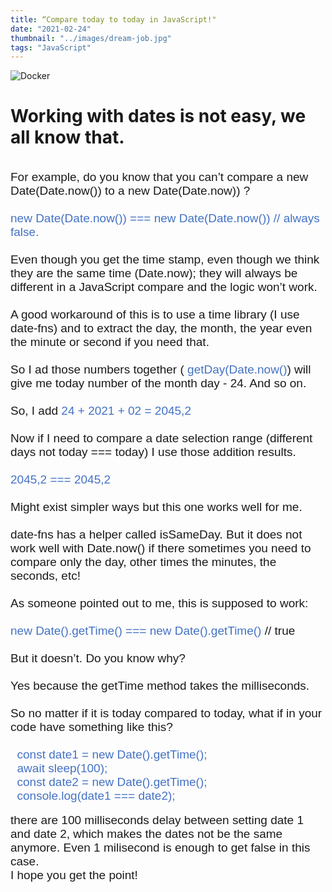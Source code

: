```yaml
---
title: “Compare today to today in JavaScript!"
date: "2021-02-24"
thumbnail: "../images/dream-job.jpg"
tags: "JavaScript"
---
```


![Docker](../images/2021/code8.jpg)
<br>

# Working with dates is not easy, we all know that.

<br>

<p style='margin:0in;font-size:15px;font-family:"Calibri",sans-serif;'><span style="font-size:19px;">For example, do you know that you can&rsquo;t compare a new Date(Date.now()) to a new Date(Date.now)) ?</span></p><p style='margin:0in;font-size:15px;font-family:"Calibri",sans-serif;'><span style="font-size:19px;">&nbsp;</span></p>
<p style='margin:0in;font-size:15px;font-family:"Calibri",sans-serif;'><span style="font-size:19px;color:#4472C4;">new Date(Date.now()) === new Date(Date.now()) // always false.</span></p>
<p style='margin:0in;font-size:15px;font-family:"Calibri",sans-serif;'><span style="font-size:19px;">&nbsp;</span></p>
<p style='margin:0in;font-size:15px;font-family:"Calibri",sans-serif;'><span style="font-size:19px;">Even though you get the time stamp, even though we think they are the same time (Date.now); they will always be different in a JavaScript compare and the logic won&rsquo;t work.</span></p>
<p style='margin:0in;font-size:15px;font-family:"Calibri",sans-serif;'><span style="font-size:19px;">&nbsp;</span></p>
<p style='margin:0in;font-size:15px;font-family:"Calibri",sans-serif;'><span style="font-size:19px;">A good workaround of this is to use a time library (I use date-fns) and to extract the day, the month, the year even the minute or second if you need that.</span></p>
<p style='margin:0in;font-size:15px;font-family:"Calibri",sans-serif;'><span style="font-size:19px;">&nbsp;</span></p>
<p style='margin:0in;font-size:15px;font-family:"Calibri",sans-serif;'><span style="font-size:19px;">So I ad those numbers together ( <span style="color:#4472C4;">getDay(Date.now()</span>) will give me today number of the month day - 24. And so on.</span></p>
<p style='margin:0in;font-size:15px;font-family:"Calibri",sans-serif;'><span style="font-size:19px;">&nbsp;</span></p>
<p style='margin:0in;font-size:15px;font-family:"Calibri",sans-serif;'><span style="font-size:19px;">So, I add <span style="color:#4472C4;">24 + 2021 + 02 = 2045,2</span></span></p>
<p style='margin:0in;font-size:15px;font-family:"Calibri",sans-serif;'><span style="font-size:19px;">&nbsp;</span></p>
<p style='margin:0in;font-size:15px;font-family:"Calibri",sans-serif;'><span style="font-size:19px;">Now if I need to compare a date selection range (different days not today === today) I use those addition results.</span></p>
<p style='margin:0in;font-size:15px;font-family:"Calibri",sans-serif;'><span style="font-size:19px;">&nbsp;</span></p>
<p style='margin:0in;font-size:15px;font-family:"Calibri",sans-serif;'><span style="font-size:19px;color:#4472C4;">2045,2 === 2045,2</span></p>
<p style='margin:0in;font-size:15px;font-family:"Calibri",sans-serif;'><span style="font-size:19px;">&nbsp;</span></p>
<p style='margin:0in;font-size:15px;font-family:"Calibri",sans-serif;'><span style="font-size:19px;">Might exist simpler ways but this one works well for me.</span></p>
<p style='margin:0in;font-size:15px;font-family:"Calibri",sans-serif;'><span style="font-size:19px;">&nbsp;</span></p>
<p style='margin:0in;font-size:15px;font-family:"Calibri",sans-serif;'><span style="font-size:19px;">date-fns has a helper called isSameDay. But it does not work well with Date.now() if there sometimes you need to compare only the day, other times the minutes, the seconds, etc!</span></p>
<p style='margin:0in;font-size:15px;font-family:"Calibri",sans-serif;'><span style="font-size:19px;">&nbsp;</span></p>
<p style='margin:0in;font-size:15px;font-family:"Calibri",sans-serif;'><span style="font-size:19px;">As someone pointed out to me, this is supposed to work:</span></p>
<p style='margin:0in;font-size:15px;font-family:"Calibri",sans-serif;'><span style="font-size:19px;">&nbsp;</span></p>
<p style='margin:0in;font-size:15px;font-family:"Calibri",sans-serif;'><span style="font-size:19px;color:#4472C4;">new Date().getTime() === new Date().getTime()&nbsp;</span><span style="font-size:19px;">// true</span></p>
<p style='margin:0in;font-size:15px;font-family:"Calibri",sans-serif;'><span style="font-size:19px;">&nbsp;</span></p>
<p style='margin:0in;font-size:15px;font-family:"Calibri",sans-serif;'><span style="font-size:19px;">But it doesn&rsquo;t. Do you know why?</span></p>
<p style='margin:0in;font-size:15px;font-family:"Calibri",sans-serif;'><span style="font-size:19px;">&nbsp;</span></p>
<p style='margin:0in;font-size:15px;font-family:"Calibri",sans-serif;'><span style="font-size:19px;">Yes because the getTime method takes the milliseconds.&nbsp;</span></p>
<p style='margin:0in;font-size:15px;font-family:"Calibri",sans-serif;'><span style="font-size:19px;">&nbsp;</span></p>
<p style='margin:0in;font-size:15px;font-family:"Calibri",sans-serif;'><span style="font-size:19px;">So no matter if it is today compared to today, what if in your code have something like this?</span></p>
<p style='margin:0in;font-size:15px;font-family:"Calibri",sans-serif;'><span style="font-size:19px;">&nbsp;</span></p>
<p style='margin:0in;font-size:15px;font-family:"Calibri",sans-serif;'><span style="font-size:19px;color:#4472C4;">&nbsp; const date1 = new Date().getTime();</span></p>
<p style='margin:0in;font-size:15px;font-family:"Calibri",sans-serif;'><span style="font-size:19px;color:#4472C4;">&nbsp; await sleep(100);</span></p>
<p style='margin:0in;font-size:15px;font-family:"Calibri",sans-serif;'><span style="font-size:19px;color:#4472C4;">&nbsp; const date2 = new Date().getTime();</span></p>
<p style='margin:0in;font-size:15px;font-family:"Calibri",sans-serif;'><span style="font-size:19px;color:#4472C4;">&nbsp; console.log(date1 === date2);</span></p>
<p style='margin:0in;font-size:15px;font-family:"Calibri",sans-serif;'><br></p>
<p style='margin:0in;font-size:15px;font-family:"Calibri",sans-serif;'><span style="font-size:19px;">there are 100 milliseconds delay between setting date 1 and date 2, which makes the dates not be the same anymore. Even 1 milisecond is enough to get false in this case.&nbsp;</span></p>
<p style='margin:0in;font-size:15px;font-family:"Calibri",sans-serif;'><span style="font-size:19px;">I hope you get the point!</span></p>
